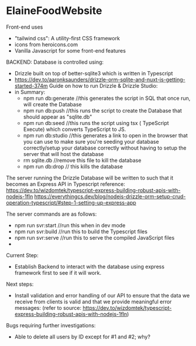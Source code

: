 # ElaineFoodWebsite

Front-end uses 
- "tailwind css": A utility-first CSS framework
- icons from heroicons.com
- Vanilla Javascript for some front-end features

BACKEND:
Database is controlled using:
- Drizzle built on top of better-sqlite3 which is written in Typescript
- https://dev.to/aaronksaunders/drizzle-orm-sqlite-and-nuxt-js-getting-started-374m Guide on how to run Drizzle & Drizzle Studio:
- in Summary:
    - npm run db:generate //this generates the script in SQL that once run, will create the Database
    - npm run db:push //this runs the script to create the Database that should appear as "sqlite.db"
    - npm run db:seed //this runs the script using tsx ( TypeScript Execute) which converts TypeScript to JS.
    - npm run db:studio //this generates a link to open in the browser that you can use to make sure you're seeding your database correctly/setup your database correctly without having to setup the server that will host the database
    - rm sqlite.db //remove this file to kill the database
    - npm run db:drop // this kills the database


The server running the Drizzle Database will be written to such that it becomes an Express API in Typescript
reference: https://dev.to/wizdomtek/typescript-express-building-robust-apis-with-nodejs-1fln 
https://everythingcs.dev/blog/nodejs-drizzle-orm-setup-crud-operation-typescript/#step-1-setting-up-express-app 

The server commands are as follows:
- npm run svr:start //run this when in dev mode
- npm run svr:build //run this to build the Typescript files
- npm run svr:serve //run this to serve the compiled JavaScript files
- 


Current Step:
- Establish Backend to interact with the database using express framework first to see if it will work. 

Next steps:
- Install validation and error handling of our API to ensure that the data we receive from clients is valid and that we provide meaningful error messages: (refer to source: https://dev.to/wizdomtek/typescript-express-building-robust-apis-with-nodejs-1fln)

Bugs requiring further investigations:
- Able to delete all users by ID except for #1 and #2; why? 



